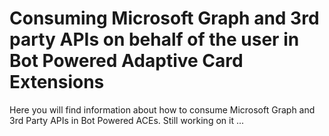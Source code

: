 # Consuming Microsoft Graph and 3rd party APIs on behalf of the user in Bot Powered Adaptive Card Extensions
Here you will find information about how to consume Microsoft Graph and 3rd Party APIs in Bot Powered ACEs.
Still working on it ...